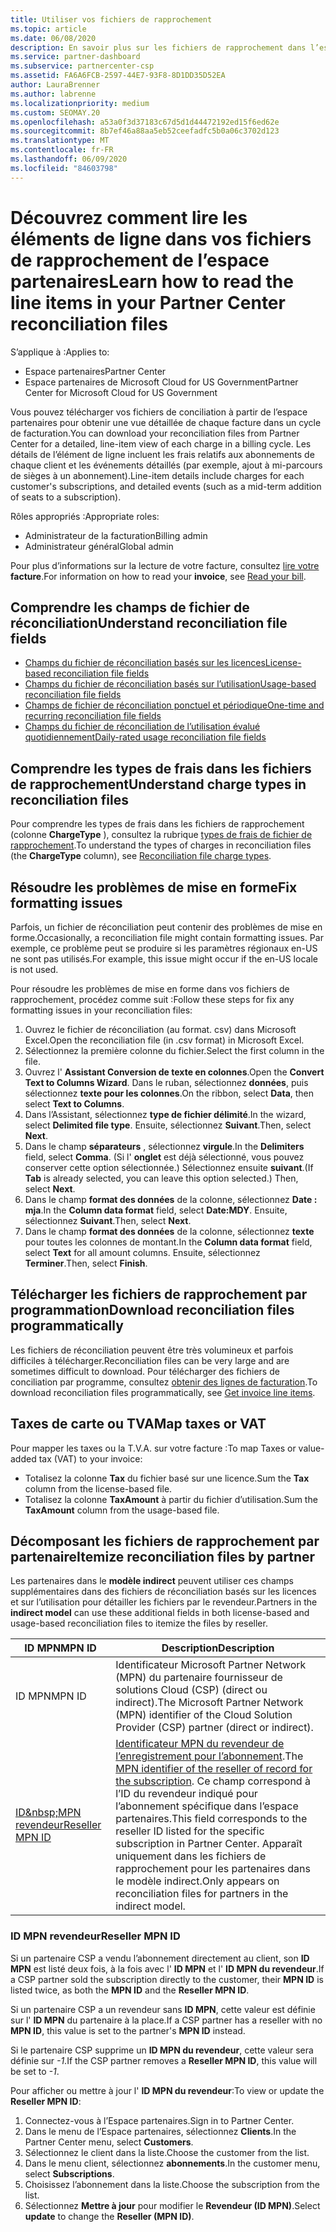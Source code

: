 ```yaml
---
title: Utiliser vos fichiers de rapprochement
ms.topic: article
ms.date: 06/08/2020
description: En savoir plus sur les fichiers de rapprochement dans l’espace partenaires et sur l’interprétation des affichages détaillés des lignes de facturation pour un cycle de facturation donné.
ms.service: partner-dashboard
ms.subservice: partnercenter-csp
ms.assetid: FA6A6FCB-2597-44E7-93F8-8D1DD35D52EA
author: LauraBrenner
ms.author: labrenne
ms.localizationpriority: medium
ms.custom: SEOMAY.20
ms.openlocfilehash: a53a0f3d37183c67d5d1d44472192ed15f6ed62e
ms.sourcegitcommit: 8b7ef46a88aa5eb52ceefadfc5b0a06c3702d123
ms.translationtype: MT
ms.contentlocale: fr-FR
ms.lasthandoff: 06/09/2020
ms.locfileid: "84603798"
---
```

# <a name="learn-how-to-read-the-line-items-in-your-partner-center-reconciliation-files"></a><span data-ttu-id="26d95-103">Découvrez comment lire les éléments de ligne dans vos fichiers de rapprochement de l’espace partenaires</span><span class="sxs-lookup"><span data-stu-id="26d95-103">Learn how to read the line items in your Partner Center reconciliation files</span></span>

<span data-ttu-id="26d95-104">S’applique à :</span><span class="sxs-lookup"><span data-stu-id="26d95-104">Applies to:</span></span>

- <span data-ttu-id="26d95-105">Espace partenaires</span><span class="sxs-lookup"><span data-stu-id="26d95-105">Partner Center</span></span>
- <span data-ttu-id="26d95-106">Espace partenaires de Microsoft Cloud for US Government</span><span class="sxs-lookup"><span data-stu-id="26d95-106">Partner Center for Microsoft Cloud for US Government</span></span>

<span data-ttu-id="26d95-107">Vous pouvez télécharger vos fichiers de conciliation à partir de l’espace partenaires pour obtenir une vue détaillée de chaque facture dans un cycle de facturation.</span><span class="sxs-lookup"><span data-stu-id="26d95-107">You can download your reconciliation files from Partner Center for a detailed, line-item view of each charge in a billing cycle.</span></span> <span data-ttu-id="26d95-108">Les détails de l’élément de ligne incluent les frais relatifs aux abonnements de chaque client et les événements détaillés (par exemple, ajout à mi-parcours de sièges à un abonnement).</span><span class="sxs-lookup"><span data-stu-id="26d95-108">Line-item details include charges for each customer's subscriptions, and detailed events (such as a mid-term addition of seats to a subscription).</span></span>

<span data-ttu-id="26d95-109">Rôles appropriés :</span><span class="sxs-lookup"><span data-stu-id="26d95-109">Appropriate roles:</span></span>

- <span data-ttu-id="26d95-110">Administrateur de la facturation</span><span class="sxs-lookup"><span data-stu-id="26d95-110">Billing admin</span></span>
- <span data-ttu-id="26d95-111">Administrateur général</span><span class="sxs-lookup"><span data-stu-id="26d95-111">Global admin</span></span>

<span data-ttu-id="26d95-112">Pour plus d’informations sur la lecture de votre facture, consultez [lire votre](read-your-bill.md) **facture**.</span><span class="sxs-lookup"><span data-stu-id="26d95-112">For information on how to read your **invoice**, see [Read your bill](read-your-bill.md).</span></span>

## <a name="understand-reconciliation-file-fields"></a><span data-ttu-id="26d95-113">Comprendre les champs de fichier de réconciliation</span><span class="sxs-lookup"><span data-stu-id="26d95-113">Understand reconciliation file fields</span></span>

- [<span data-ttu-id="26d95-114">Champs du fichier de réconciliation basés sur les licences</span><span class="sxs-lookup"><span data-stu-id="26d95-114">License-based reconciliation file fields</span></span>](license-based-recon-files.md)
- [<span data-ttu-id="26d95-115">Champs du fichier de réconciliation basés sur l’utilisation</span><span class="sxs-lookup"><span data-stu-id="26d95-115">Usage-based reconciliation file fields</span></span>](usage-based-recon-files.md)
- [<span data-ttu-id="26d95-116">Champs de fichier de réconciliation ponctuel et périodique</span><span class="sxs-lookup"><span data-stu-id="26d95-116">One-time and recurring reconciliation file fields</span></span>](one-time-recurring-recon-files.md)
- [<span data-ttu-id="26d95-117">Champs du fichier de réconciliation de l’utilisation évalué quotidiennement</span><span class="sxs-lookup"><span data-stu-id="26d95-117">Daily-rated usage reconciliation file fields</span></span>](daily-rated-usage-recon-files.md)

## <a name="understand-charge-types-in-reconciliation-files"></a><span data-ttu-id="26d95-118">Comprendre les types de frais dans les fichiers de rapprochement</span><span class="sxs-lookup"><span data-stu-id="26d95-118">Understand charge types in reconciliation files</span></span>

<span data-ttu-id="26d95-119">Pour comprendre les types de frais dans les fichiers de rapprochement (colonne **ChargeType** ), consultez la rubrique [types de frais de fichier de rapprochement](recon-file-charge-types.md).</span><span class="sxs-lookup"><span data-stu-id="26d95-119">To understand the types of charges in reconciliation files (the **ChargeType** column), see [Reconciliation file charge types](recon-file-charge-types.md).</span></span>

## <a name="fix-formatting-issues"></a><span data-ttu-id="26d95-120">Résoudre les problèmes de mise en forme</span><span class="sxs-lookup"><span data-stu-id="26d95-120">Fix formatting issues</span></span>

<span data-ttu-id="26d95-121">Parfois, un fichier de réconciliation peut contenir des problèmes de mise en forme.</span><span class="sxs-lookup"><span data-stu-id="26d95-121">Occasionally, a reconciliation file might contain formatting issues.</span></span> <span data-ttu-id="26d95-122">Par exemple, ce problème peut se produire si les paramètres régionaux en-US ne sont pas utilisés.</span><span class="sxs-lookup"><span data-stu-id="26d95-122">For example, this issue might occur if the en-US locale is not used.</span></span>

<span data-ttu-id="26d95-123">Pour résoudre les problèmes de mise en forme dans vos fichiers de rapprochement, procédez comme suit :</span><span class="sxs-lookup"><span data-stu-id="26d95-123">Follow these steps for fix any formatting issues in your reconciliation files:</span></span>

1. <span data-ttu-id="26d95-124">Ouvrez le fichier de réconciliation (au format. csv) dans Microsoft Excel.</span><span class="sxs-lookup"><span data-stu-id="26d95-124">Open the reconciliation file (in .csv format) in Microsoft Excel.</span></span>
2. <span data-ttu-id="26d95-125">Sélectionnez la première colonne du fichier.</span><span class="sxs-lookup"><span data-stu-id="26d95-125">Select the first column in the file.</span></span>
3. <span data-ttu-id="26d95-126">Ouvrez l' **Assistant Conversion de texte en colonnes**.</span><span class="sxs-lookup"><span data-stu-id="26d95-126">Open the **Convert Text to Columns Wizard**.</span></span> <span data-ttu-id="26d95-127">Dans le ruban, sélectionnez **données**, puis sélectionnez **texte pour les colonnes**.</span><span class="sxs-lookup"><span data-stu-id="26d95-127">On the ribbon, select **Data**, then select **Text to Columns**.</span></span>
4. <span data-ttu-id="26d95-128">Dans l’Assistant, sélectionnez **type de fichier délimité**.</span><span class="sxs-lookup"><span data-stu-id="26d95-128">In the wizard, select **Delimited file type**.</span></span> <span data-ttu-id="26d95-129">Ensuite, sélectionnez **Suivant**.</span><span class="sxs-lookup"><span data-stu-id="26d95-129">Then, select **Next**.</span></span>
5. <span data-ttu-id="26d95-130">Dans le champ **séparateurs** , sélectionnez **virgule**.</span><span class="sxs-lookup"><span data-stu-id="26d95-130">In the **Delimiters** field, select **Comma**.</span></span> <span data-ttu-id="26d95-131">(Si l' **onglet** est déjà sélectionné, vous pouvez conserver cette option sélectionnée.) Sélectionnez ensuite **suivant**.</span><span class="sxs-lookup"><span data-stu-id="26d95-131">(If **Tab** is already selected, you can leave this option selected.) Then, select **Next**.</span></span>
6. <span data-ttu-id="26d95-132">Dans le champ **format des données** de la colonne, sélectionnez **Date : mja**.</span><span class="sxs-lookup"><span data-stu-id="26d95-132">In the **Column data format** field, select **Date:MDY**.</span></span> <span data-ttu-id="26d95-133">Ensuite, sélectionnez **Suivant**.</span><span class="sxs-lookup"><span data-stu-id="26d95-133">Then, select **Next**.</span></span>
7. <span data-ttu-id="26d95-134">Dans le champ **format des données** de la colonne, sélectionnez **texte** pour toutes les colonnes de montant.</span><span class="sxs-lookup"><span data-stu-id="26d95-134">In the **Column data format** field, select **Text** for all amount columns.</span></span> <span data-ttu-id="26d95-135">Ensuite, sélectionnez **Terminer**.</span><span class="sxs-lookup"><span data-stu-id="26d95-135">Then, select **Finish**.</span></span>

## <a name="download-reconciliation-files-programmatically"></a><span data-ttu-id="26d95-136">Télécharger les fichiers de rapprochement par programmation</span><span class="sxs-lookup"><span data-stu-id="26d95-136">Download reconciliation files programmatically</span></span>

<span data-ttu-id="26d95-137">Les fichiers de réconciliation peuvent être très volumineux et parfois difficiles à télécharger.</span><span class="sxs-lookup"><span data-stu-id="26d95-137">Reconciliation files can be very large and are sometimes difficult to download.</span></span> <span data-ttu-id="26d95-138">Pour télécharger des fichiers de conciliation par programme, consultez [obtenir des lignes de facturation](https://docs.microsoft.com/partner-center/develop/get-invoiceline-items).</span><span class="sxs-lookup"><span data-stu-id="26d95-138">To download reconciliation files programmatically, see [Get invoice line items](https://docs.microsoft.com/partner-center/develop/get-invoiceline-items).</span></span>

## <a name="map-taxes-or-vat"></a><span data-ttu-id="26d95-139">Taxes de carte ou TVA</span><span class="sxs-lookup"><span data-stu-id="26d95-139">Map taxes or VAT</span></span>

<span data-ttu-id="26d95-140">Pour mapper les taxes ou la T.V.A. sur votre facture :</span><span class="sxs-lookup"><span data-stu-id="26d95-140">To map Taxes or value-added tax (VAT) to your invoice:</span></span>

- <span data-ttu-id="26d95-141">Totalisez la colonne **Tax** du fichier basé sur une licence.</span><span class="sxs-lookup"><span data-stu-id="26d95-141">Sum the **Tax** column from the license-based file.</span></span>
- <span data-ttu-id="26d95-142">Totalisez la colonne **TaxAmount** à partir du fichier d’utilisation.</span><span class="sxs-lookup"><span data-stu-id="26d95-142">Sum the **TaxAmount** column from the usage-based file.</span></span>

## <a name="itemize-reconciliation-files-by-partner"></a><span data-ttu-id="26d95-143">Décomposant les fichiers de rapprochement par partenaire</span><span class="sxs-lookup"><span data-stu-id="26d95-143">Itemize reconciliation files by partner</span></span>

<span data-ttu-id="26d95-144">Les partenaires dans le **modèle indirect** peuvent utiliser ces champs supplémentaires dans des fichiers de réconciliation basés sur les licences et sur l’utilisation pour détailler les fichiers par le revendeur.</span><span class="sxs-lookup"><span data-stu-id="26d95-144">Partners in the **indirect model** can use these additional fields in both license-based and usage-based reconciliation files to itemize the files by reseller.</span></span>

| <span data-ttu-id="26d95-145">ID MPN</span><span class="sxs-lookup"><span data-stu-id="26d95-145">MPN ID</span></span> | <span data-ttu-id="26d95-146">Description</span><span class="sxs-lookup"><span data-stu-id="26d95-146">Description</span></span> |
| ------ | ----------- |
| <span data-ttu-id="26d95-147">ID MPN</span><span class="sxs-lookup"><span data-stu-id="26d95-147">MPN ID</span></span> | <span data-ttu-id="26d95-148">Identificateur Microsoft Partner Network (MPN) du partenaire fournisseur de solutions Cloud (CSP) (direct ou indirect).</span><span class="sxs-lookup"><span data-stu-id="26d95-148">The Microsoft Partner Network (MPN) identifier of the Cloud Solution Provider (CSP) partner (direct or indirect).</span></span> |
| [<span data-ttu-id="26d95-149">ID&amp;nbsp;MPN revendeur</span><span class="sxs-lookup"><span data-stu-id="26d95-149">Reseller MPN ID</span></span>](#reseller-mpn-id) | <span data-ttu-id="26d95-150">[Identificateur MPN du revendeur de l’enregistrement pour l’abonnement](#reseller-mpn-id).</span><span class="sxs-lookup"><span data-stu-id="26d95-150">The [MPN identifier of the reseller of record for the subscription](#reseller-mpn-id).</span></span> <span data-ttu-id="26d95-151">Ce champ correspond à l’ID du revendeur indiqué pour l’abonnement spécifique dans l’espace partenaires.</span><span class="sxs-lookup"><span data-stu-id="26d95-151">This field corresponds to the reseller ID listed for the specific subscription in Partner Center.</span></span> <span data-ttu-id="26d95-152">Apparaît uniquement dans les fichiers de rapprochement pour les partenaires dans le modèle indirect.</span><span class="sxs-lookup"><span data-stu-id="26d95-152">Only appears on reconciliation files for partners in the indirect model.</span></span> |

### <a name="reseller-mpn-id"></a><span data-ttu-id="26d95-153">ID&nbsp;MPN revendeur</span><span class="sxs-lookup"><span data-stu-id="26d95-153">Reseller MPN ID</span></span>

<span data-ttu-id="26d95-154">Si un partenaire CSP a vendu l’abonnement directement au client, son **ID MPN** est listé deux fois, à la fois avec l' **ID MPN** et l' **ID MPN du revendeur**.</span><span class="sxs-lookup"><span data-stu-id="26d95-154">If a CSP partner sold the subscription directly to the customer, their **MPN ID** is listed twice, as both the **MPN ID** and the **Reseller MPN ID**.</span></span>

<span data-ttu-id="26d95-155">Si un partenaire CSP a un revendeur sans **ID MPN**, cette valeur est définie sur l' **ID MPN** du partenaire à la place.</span><span class="sxs-lookup"><span data-stu-id="26d95-155">If a CSP partner has a reseller with no **MPN ID**, this value is set to the partner's **MPN ID** instead.</span></span>

<span data-ttu-id="26d95-156">Si le partenaire CSP supprime un **ID MPN du revendeur**, cette valeur sera définie sur *-1*.</span><span class="sxs-lookup"><span data-stu-id="26d95-156">If the CSP partner removes a **Reseller MPN ID**, this value will be set to *-1*.</span></span>

<span data-ttu-id="26d95-157">Pour afficher ou mettre à jour l' **ID MPN du revendeur**:</span><span class="sxs-lookup"><span data-stu-id="26d95-157">To view or update the **Reseller MPN ID**:</span></span>

1. <span data-ttu-id="26d95-158">Connectez-vous à l’Espace partenaires.</span><span class="sxs-lookup"><span data-stu-id="26d95-158">Sign in to Partner Center.</span></span>
2. <span data-ttu-id="26d95-159">Dans le menu de l’Espace partenaires, sélectionnez **Clients**.</span><span class="sxs-lookup"><span data-stu-id="26d95-159">In the Partner Center menu, select **Customers**.</span></span>
3. <span data-ttu-id="26d95-160">Sélectionnez le client dans la liste.</span><span class="sxs-lookup"><span data-stu-id="26d95-160">Choose the customer from the list.</span></span>
4. <span data-ttu-id="26d95-161">Dans le menu client, sélectionnez **abonnements**.</span><span class="sxs-lookup"><span data-stu-id="26d95-161">In the customer menu, select **Subscriptions**.</span></span>
5. <span data-ttu-id="26d95-162">Choisissez l’abonnement dans la liste.</span><span class="sxs-lookup"><span data-stu-id="26d95-162">Choose the subscription from the list.</span></span>
6. <span data-ttu-id="26d95-163">Sélectionnez **Mettre à jour** pour modifier le **Revendeur (ID&nbsp;MPN)**.</span><span class="sxs-lookup"><span data-stu-id="26d95-163">Select **update** to change the **Reseller (MPN ID)**.</span></span>
